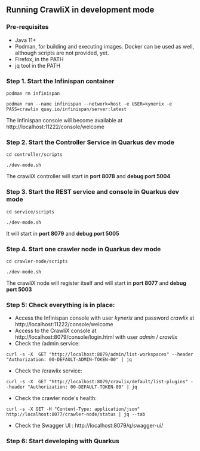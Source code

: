 ## Running CrawliX in development mode

### Pre-requisites

- Java 11+
- Podman, for building and executing images. Docker can be used as well, although scripts are not provided, yet.
- Firefox, in the PATH
- jq tool in the PATH

### **Step 1**. Start the Infinispan container
```
podman rm infinispan

podman run --name infinispan --network=host -e USER=kynerix -e PASS=crawlix quay.io/infinispan/server:latest
```
The Infinispan console will become available at http://localhost:11222/console/welcome

### **Step 2**. Start the Controller Service in Quarkus dev mode
```
cd controller/scripts

./dev-mode.sh 
```
The crawliX controller will start in **port 8078** and **debug port 5004**

### **Step 3**. Start the REST service and console in Quarkus dev mode
```
cd service/scripts

./dev-mode.sh 
```
It will start in **port 8079** and **debug port 5005**

### **Step 4**. Start one crawler node in Quarkus dev mode
```
cd crawler-node/scripts

./dev-mode.sh 
```

The crawliX node will register itself and will start in **port 8077** and **debug port 5003**

### **Step 5**: Check everything is in place:

- Access the Infinispan console with user *kynerix* and password *crawlix* at http://localhost:11222/console/welcome
- Access to the CrawliX console at http://localhost:8079/console/login.html with user *admin* / *crawlix*
- Check the /admin service:
```
curl -s -X  GET "http://localhost:8079/admin/list-workspaces" --header "Authorization: 00-DEFAULT-ADMIN-TOKEN-00" | jq
```
- Check the /crawlix service:
```
curl -s -X  GET "http://localhost:8079/crawlix/default/list-plugins" --header "Authorization: 00-DEFAULT-TOKEN-00" | jq
```

- Check the crawler node's health:

```
curl -s -X GET -H "Content-Type: application/json" http://localhost:8077/crawler-node/status | jq --tab
```

- Check the Swagger UI : http://localhost:8079/q/swagger-ui/

### **Step 6**: Start developing with Quarkus

